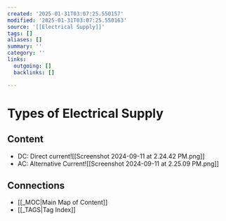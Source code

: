 ```yaml
---
created: '2025-01-31T03:07:25.550157'
modified: '2025-01-31T03:07:25.550163'
source: '[[Electrical Supply]]'
tags: []
aliases: []
summary: ''
category: ''
links:
  outgoing: []
  backlinks: []

---
```


# Types of Electrical Supply

## Content


- DC:  Direct current![[Screenshot 2024-09-11 at 2.24.42 PM.png]]
- AC: Alternative Current![[Screenshot 2024-09-11 at 2.25.09 PM.png]]




## Connections
- [[_MOC|Main Map of Content]]
- [[_TAGS|Tag Index]]
